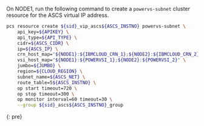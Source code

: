 

On NODE1, run the following command to create a `powervs-subnet` cluster resource for the ASCS virtual IP address.

```sh
pcs resource create ${sid}_vip_ascs${ASCS_INSTNO} powervs-subnet \
    api_key=${APIKEY} \
    api_type=${API_TYPE} \
    cidr=${ASCS_CIDR} \
    ip=${ASCS_IP} \
    crn_host_map="${NODE1}:${IBMCLOUD_CRN_1};${NODE2}:${IBMCLOUD_CRN_2}" \
    vsi_host_map="${NODE1}:${POWERVSI_1};${NODE2}:${POWERVSI_2}" \
    jumbo=${JUMBO} \
    region=${CLOUD_REGION} \
    subnet_name=${ASCS_NET} \
    route_table=5${ASCS_INSTNO} \
    op start timeout=720 \
    op stop timeout=300 \
    op monitor interval=60 timeout=30 \
    --group ${sid}_ascs${ASCS_INSTNO}_group
```
{: pre}
